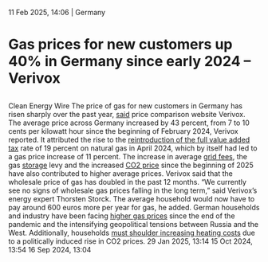 11 Feb 2025, 14:06
| 
Germany
# Gas prices for new customers up 40% in Germany since early 2024 – Verivox
## 
Clean Energy Wire
The price of gas for new customers in Germany has risen sharply over the past year, [said](https://www.verivox.de/gas/nachrichten/gaspreise-fuer-neukunden-in-12-monaten-um-43-prozent-gestiegen-1121062/) price comparison website Verivox. The average price across Germany increased by 43 percent, from 7 to 10 cents per kilowatt hour since the beginning of February 2024, Verivox reported. It attributed the rise to the [reintroduction of the full value added tax](https://www.cleanenergywire.org/news/germany-reduces-vat-gas-relieve-consumers) rate of 19 percent on natural gas in April 2024, which by itself had led to a gas price increase of 11 percent. The increase in average [grid fees](https://www.cleanenergywire.org/news/higher-grid-fees-could-lead-sudden-increase-gas-prices-german-households-2025), the gas [storage](https://www.cleanenergywire.org/glossary/letter_s#storage) levy and the increased [CO2 price](https://www.cleanenergywire.org/factsheets/germanys-planned-carbon-pricing-system-transport-and-buildings) since the beginning of 2025 have also contributed to higher average prices.
Verivox said that the wholesale price of gas has doubled in the past 12 months. “We currently see no signs of wholesale gas prices falling in the long term,” said Verivox’s energy expert Thorsten Storck. The average household would now have to pay around 600 euros more per year for gas, he added.
German households and industry have been facing [higher gas prices](https://www.cleanenergywire.org/dossiers/europes-gas-crisis-boon-or-bane-climate-policy-ambitions) since the end of the pandemic and the intensifying geopolitical tensions between Russia and the West. Additionally, households [must shoulder increasing heating costs](https://www.cleanenergywire.org/news/consumers-not-sufficiently-prepared-cost-increases-eu-carbon-price-env-agency) due to a politically induced rise in CO2 prices. 
29 Jan 2025, 13:14
15 Oct 2024, 13:54
16 Sep 2024, 13:04